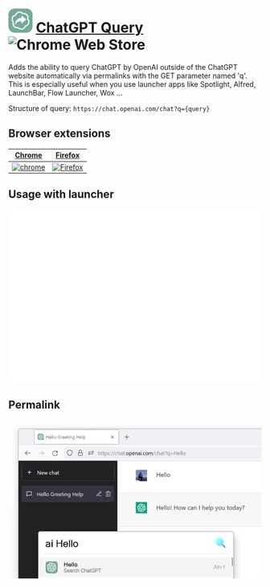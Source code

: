 # ![Icon](package/icon-48.png) [ChatGPT Query](https://chrome.google.com/webstore/detail/mdbedmdmpgnfipljamcabejcnoilbfaf) ![Chrome Web Store](https://img.shields.io/chrome-web-store/users/mdbedmdmpgnfipljamcabejcnoilbfaf?color=black&label=Number%20of%20installations:)

Adds the ability to query ChatGPT by OpenAI outside of the ChatGPT website automatically via permalinks with the GET parameter named 'q'. This is especially useful when you use launcher apps like Spotlight, Alfred, LaunchBar, Flow Launcher, Wox ...

Structure of query: `https://chat.openai.com/chat?q={query}`

## Browser extensions

[Chrome](https://chrome.google.com/webstore/detail/mdbedmdmpgnfipljamcabejcnoilbfaf) | [Firefox](https://addons.mozilla.org/en-US/firefox/addon/chatgpt-shortcut) |
-- | --
[![chrome](https://github.com/alrra/browser-logos/raw/main/src/chrome/chrome_128x128.png)](https://chrome.google.com/webstore/detail/chatgpt-shortcut/mdbedmdmpgnfipljamcabejcnoilbfaf) | [![Firefox](https://github.com/alrra/browser-logos/raw/main/src/firefox/firefox_128x128.png)](https://addons.mozilla.org/en-US/firefox/addon/chatgpt-shortcut) |

## Usage with launcher
![](screencast.gif)

## Permalink
![](screenshot-firefox.jpg)